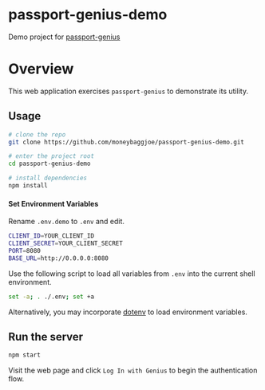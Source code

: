 # passport-genius-demo

Demo project for [passport-genius](https://github.com/moneybaggjoe/passport-genius)

# Overview

This web application exercises `passport-genius` to demonstrate its utility.

## Usage

```sh
# clone the repo
git clone https://github.com/moneybaggjoe/passport-genius-demo.git

# enter the project root
cd passport-genius-demo

# install dependencies
npm install
```

#### Set Environment Variables

Rename `.env.demo` to `.env` and edit.

```sh
CLIENT_ID=YOUR_CLIENT_ID
CLIENT_SECRET=YOUR_CLIENT_SECRET
PORT=8080
BASE_URL=http://0.0.0.0:8080
```

Use the following script to load all variables from `.env` into the current shell environment.

```sh
set -a; . ./.env; set +a
```

Alternatively, you may incorporate [dotenv](https://github.com/motdotla/dotenv) to load environment variables.

## Run the server

```sh
npm start
```

Visit the web page and click `Log In with Genius` to begin the authentication flow.